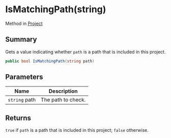 # IsMatchingPath(string)

Method in [Project](yarn.compiler.project.md)

## Summary

Gets a value indicating whether `path` is a path that is included in this project.

```csharp
public bool IsMatchingPath(string path)
```

## Parameters

| Name          | Description        |
| ------------- | ------------------ |
| `string` path | The path to check. |

## Returns

`true` if `path` is a path that is included in this project; `false` otherwise.
